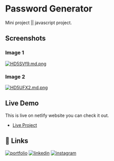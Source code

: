 
# Password Generator

Mini project || javascript project.


## Screenshots

### Image 1
[![HD5SVf9.md.png](https://iili.io/HD5SVf9.md.png)](https://password-generator-abdullah.netlify.app/)

### Image 2
[![HD5UFX2.md.png](https://iili.io/HD5UFX2.md.png)](https://password-generator-abdullah.netlify.app/)


## Live Demo
This is live on netlify website you can check it out.
 - [Live Project](https://password-generator-abdullah.netlify.app/)

 




## 🔗 Links
[![portfolio](https://img.shields.io/badge/my_portfolio-000?style=for-the-badge&logo=ko-fi&logoColor=white)](https://mohd-abdullah-personal-portfolio.vercel.app/)
[![linkedin](https://img.shields.io/badge/linkedin-0A66C2?style=for-the-badge&logo=linkedin&logoColor=white)](https://linkedin.com/in/mohd-abdullah-zubair)
[![instagram](https://img.shields.io/badge/instagram-1DA1F2?style=for-the-badge&logo=instagram&logoColor=white)](https://instagram.com/i_am_abdullahzubair)

